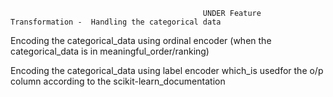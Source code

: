                                                UNDER Feature Transformation -  Handling the categorical data

Encoding the categorical_data using ordinal encoder (when the categorical_data is in meaningful_order/ranking)

Encoding the categorical_data using label encoder which_is usedfor the o/p column according to the scikit-learn_documentation
